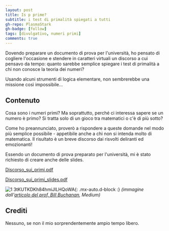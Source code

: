 ```yaml
---
layout: post
title: Is p prime?
subtitle: i test di primalità spiegati a tutti
gh-repo: PlasmaStark
gh-badge: [follow]
tags: [divulgativo, numeri primi]
comments: true
---
```


Dovendo preparare un documento di prova per l'università, ho pensato di cogliere l'occasione e stendere in caratteri virtuali un discorso 
a cui pensavo da tempo: quanto sarebbe semplice spiegare i test di primalità a chi non conosce la teoria dei numeri? 

Usando alcuni strumenti di logica elementare, non sembrerebbe una missione così impossibile...

## Contenuto

Cosa sono i numeri primi? Ma soprattutto, perché ci interessa sapere se un numero è primo? Si tratta solo di un gioco tra matematici o c'è di più sotto?

Come ho preannunciato, proverò a rispondere a queste domande nel modo più semplice possibile - appetibile anche a chi non si intenda
molto di matematica. Il risultato è un breve discorso dai risvolti deliranti ed emozionanti!

Essendo un documento di prova preparato per l'università, mi è stato richiesto di creare anche delle slides.

[Discorso_sui_primi.pdf](https://github.com/PlasmaStark/plasmastark.github.io/files/6364525/Discorso.sui.primi.pdf)

[Discorso_sui_primi_slides.pdf](https://github.com/PlasmaStark/plasmastark.github.io/files/6364534/Discorso_sui_primi_slides.pdf)

![1 3tKUTKDKh84hmiJlLHQoWA](https://user-images.githubusercontent.com/64229723/115857445-fe306480-a42d-11eb-93fa-e45ca597a4c8.jpeg){: .mx-auto.d-block :}
*(immagine dall'[articolo del prof. Bill Buchanan](https://medium.com/asecuritysite-when-bob-met-alice/so-how-many-bits-does-the-prime-number-have-e5dbbdf568ea), Medium)*

## Crediti

Nessuno, se non il mio sorprendentemente ampio tempo libero.
